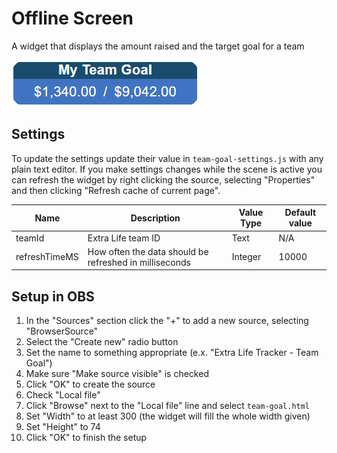 # Offline Screen

A widget that displays the amount raised and the target goal for a team

![Team-Goal-Preview](../images/Team-Goal-Preview.png)

## Settings
To update the settings update their value in `team-goal-settings.js` with any plain text editor. If you make settings changes while the scene is active you can refresh the widget by right clicking the source, selecting "Properties" and then clicking "Refresh cache of current page".

| Name | Description | Value Type | Default value
|---|---|---|---|
| teamId | Extra Life team ID | Text | N/A |
| refreshTimeMS | How often the data should be refreshed in milliseconds | Integer | 10000 |

## Setup in OBS
1. In the "Sources" section click the "+" to add a new source, selecting "BrowserSource"
2. Select the "Create new" radio button
3. Set the name to something appropriate (e.x. "Extra Life Tracker - Team Goal")
4. Make sure "Make source visible" is checked
5. Click "OK" to create the source
6. Check "Local file"
7. Click "Browse" next to the "Local file" line and select `team-goal.html`
8. Set "Width" to at least 300 (the widget will fill the whole width given)
9. Set "Height" to 74
10. Click "OK" to finish the setup
